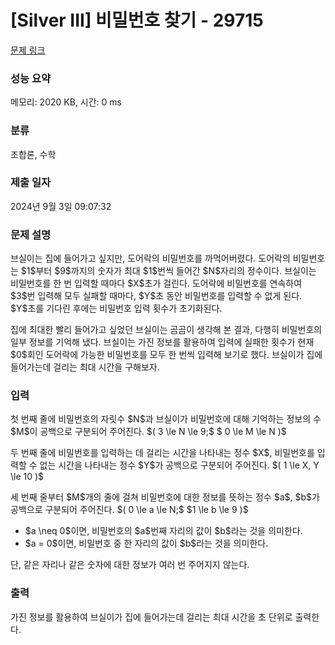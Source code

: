 # [Silver III] 비밀번호 찾기 - 29715 

[문제 링크](https://www.acmicpc.net/problem/29715) 

### 성능 요약

메모리: 2020 KB, 시간: 0 ms

### 분류

조합론, 수학

### 제출 일자

2024년 9월 3일 09:07:32

### 문제 설명

<p>브실이는 집에 들어가고 싶지만, 도어락의 비밀번호를 까먹어버렸다. 도어락의 비밀번호는 $1$부터 $9$까지의 숫자가 최대 $1$번씩 들어간 $N$자리의 정수이다. 브실이는 비밀번호를 한 번 입력할 때마다 $X$초가 걸린다. 도어락에 비밀번호를 연속하여 $3$번 입력해 모두 실패할 때마다, $Y$초 동안 비밀번호를 입력할 수 없게 된다. $Y$초를 기다린 후에는 비밀번호 입력 횟수가 초기화된다.</p>

<p>집에 최대한 빨리 들어가고 싶었던 브실이는 곰곰이 생각해 본 결과, 다행히 비밀번호의 일부 정보를 기억해 냈다. 브실이는 가진 정보를 활용하여 입력에 실패한 횟수가 현재 $0$회인 도어락에 가능한 비밀번호를 모두 한 번씩 입력해 보기로 했다. 브실이가 집에 들어가는데 걸리는 최대 시간을 구해보자.</p>

### 입력 

 <p>첫 번째 줄에 비밀번호의 자릿수 $N$과 브실이가 비밀번호에 대해 기억하는 정보의 수 $M$이 공백으로 구분되어 주어진다. $( 3 \le N \le 9;$ $ 0 \le M \le N )$</p>

<p>두 번째 줄에 비밀번호를 입력하는 데 걸리는 시간을 나타내는 정수 $X$, 비밀번호를 입력할 수 없는 시간을 나타내는 정수 $Y$가 공백으로 구분되어 주어진다. $( 1 \le X, Y \le 10 )$</p>

<p>세 번째 줄부터 $M$개의 줄에 걸쳐 비밀번호에 대한 정보를 뜻하는 정수 $a$, $b$가 공백으로 구분되어 주어진다. $( 0 \le a \le N;$ $1 \le b \le 9 )$</p>

<ul>
	<li>$a \neq 0$이면, 비밀번호의 $a$번째 자리의 값이 $b$라는 것을 의미한다.</li>
	<li>$a = 0$이면, 비밀번호 중 한 자리의 값이 $b$라는 것을 의미한다.</li>
</ul>

<p>단, 같은 자리나 같은 숫자에 대한 정보가 여러 번 주어지지 않는다.</p>

### 출력 

 <p>가진 정보를 활용하여 브실이가 집에 들어가는데 걸리는 최대 시간을 초 단위로 출력한다.</p>


